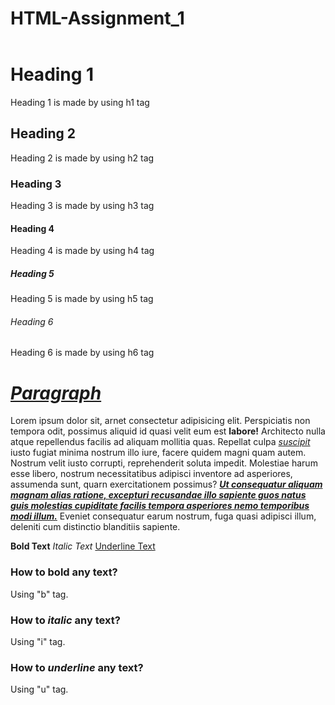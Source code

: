 # HTML-Assignment_1

<!DOCTYPE html>
<html lang="en">
  <head>
<!--     <title>1st-Assignment</title> -->
  </head>

  <body>
    <header>
<!--       <h1>HTML Assignment 1</h1> -->
    </header>

   <main>
      <h1>Heading 1</h1>
      <p>Heading 1 is made by using h1 tag</p>
      <h2>Heading 2</h2>
      <p>Heading 2 is made by using h2 tag</p>
      <h3>Heading 3</h3>
      <p>Heading 3 is made by using h3 tag</p>
      <h4>Heading 4</h4>
      <p>Heading 4 is made by using h4 tag</p>
      <h5>Heading 5</h5>
      <p>Heading 5 is made by using h5 tag</p>
      <h6>Heading 6</h6>
      <p>Heading 6 is made by using h6 tag</p>
      <h1>
        <i><u>Paragraph</u></i>
      </h1>
      <p>
        Lorem ipsum dolor sit, arnet consectetur adipisicing elit. Perspiciatis
        non tempora odit, possimus aliquid id quasi velit eum est
        <b>labore!</b> Architecto nulla atque repellendus facilis ad aliquam
        mollitia quas. Repellat culpa <i><u>suscipit</u></i> iusto fugiat minima
        nostrum illo iure, facere quidem magni quam autem. Nostrum velit iusto
        corrupti, reprehenderit soluta impedit. Molestiae harum esse libero,
        nostrum necessitatibus adipisci inventore ad asperiores, assumenda sunt,
        quarn exercitationem possimus?
        <i
          ><u
            ><b
              >Ut consequatur aliquam magnam alias ratione, excepturi recusandae
              illo sapiente guos natus guis molestias cupiditate facilis tempora
              asperiores nemo temporibus modi illum.</b
            ></u
          ></i
        >
        Eveniet consequatur earum nostrum, fuga quasi adipisci illum, deleniti
        cum distinctio blanditiis sapiente.
      </p>
      <p><b>Bold Text</b> <i>Italic Text</i> <u>Underline Text</u></p>
    </main>

   <footer>
      <h3>How to <b>bold</b> any text?</h3>
      <p>Using "b" tag.</p>
      <h3>How to <i>italic</i> any text?</h3>
      <p>Using "i" tag.</p>
      <h3>How to <i>underline</i> any text?</h3>
      <p>Using "u" tag.</p>
    </footer>
  </body>
</html>
